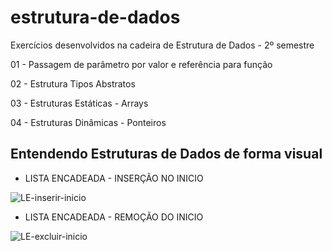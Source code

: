 # estrutura-de-dados
Exercícios desenvolvidos na cadeira de Estrutura de Dados - 2º semestre

<p>01 - Passagem de parâmetro por valor e referência para função</p>
<p>02 - Estrutura Tipos Abstratos</p>
<p>03 - Estruturas Estáticas - Arrays</p>
<p>04 - Estruturas Dinâmicas - Ponteiros</p>

<h2>Entendendo Estruturas de Dados de forma visual</h2>

* LISTA ENCADEADA - INSERÇÃO NO INICIO


![LE-inserir-inicio](https://user-images.githubusercontent.com/62727932/168450984-9737c4ed-0868-4f8d-a8b1-4983a053a889.gif)

* LISTA ENCADEADA - REMOÇÃO DO INICIO


![LE-excluir-inicio](https://user-images.githubusercontent.com/62727932/168488516-2583055e-1b6b-493d-b6aa-5f01dcb004e0.gif)
